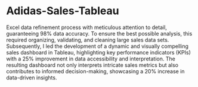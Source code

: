 # Adidas-Sales-Tableau
Excel data refinement process with meticulous attention to detail, guaranteeing 98% data accuracy. To ensure the best possible analysis, this required organizing, validating, and cleaning large sales data sets. Subsequently, I led the development of a dynamic and visually compelling sales dashboard in Tableau, highlighting key performance indicators (KPIs) with a 25% improvement in data accessibility and interpretation. The resulting dashboard not only interprets intricate sales metrics but also contributes to informed decision-making, showcasing a 20% increase in data-driven insights.
